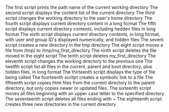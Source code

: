 The first script prints the path name of the current working directory
The second script displays the content list of the current directory
The third script changes the working directory to the user's home directory
The fourth script displays current directory content in a long format
The fifth script displays current directory contents, including hedden files in long format
The sixth script displays current directory contents, in long format, with user and group ID's displayed numerically, and hidden files
The sevent script creates a new directory in the tmp directory
The eight script moves a file from /tmp/ to /tmp/my_first_directory
The ninth script deletes the file moved in the eight script
The tenth script deletes my_first_directory
The eleventh script changes the working directory to the previous one
The twelfth script list all files in the current, parent and boot directory, plus hidden files, in long format
The thirteenth script displays the type of file being called
The fourteenth scritpt creates a symbolic link to a file
The fifteenth script copies html files from the current directory to the parent directory, but only copies newer or updated files.
The sixteenth script moves all files beginning with an upper case letter to the specified directory
The seventeenth script deletes all files ending with ~
The eighteenth script creates three new directories in the current directory
